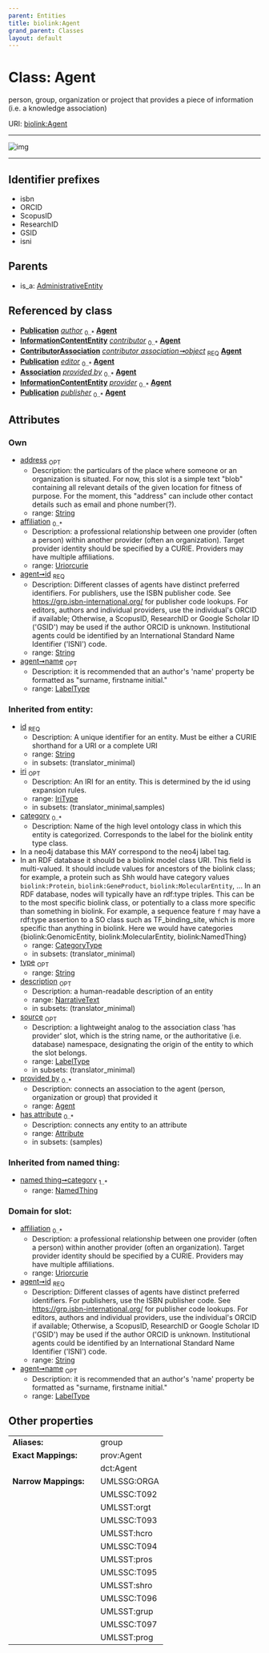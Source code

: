 ```yaml
---
parent: Entities
title: biolink:Agent
grand_parent: Classes
layout: default
---
```


# Class: Agent


person, group, organization or project that provides a piece of information (i.e. a knowledge association)

URI: [biolink:Agent](https://w3id.org/biolink/vocab/Agent)


---

![img](http://yuml.me/diagram/nofunky;dir:TB/class/[Publication],[NamedThing],[InformationContentEntity],[ContributorAssociation],[Attribute],[Association],[ContributorAssociation]-%20object%201..1%3E[Agent%7Caffiliation:uriorcurie%20%2A;address:string%20%3F;id:string;name:label_type%20%3F;iri(i):iri_type%20%3F;type(i):string%20%3F;description(i):narrative_text%20%3F;source(i):label_type%20%3F],[Entity]-%20provided%20by%200..%2A%3E[Agent],[AdministrativeEntity]%5E-[Agent],[Entity],[AdministrativeEntity])

---


## Identifier prefixes

 * isbn
 * ORCID
 * ScopusID
 * ResearchID
 * GSID
 * isni

## Parents

 *  is_a: [AdministrativeEntity](AdministrativeEntity.md)

## Referenced by class

 *  **[Publication](Publication.md)** *[author](author.md)*  <sub>0..*</sub>  **[Agent](Agent.md)**
 *  **[InformationContentEntity](InformationContentEntity.md)** *[contributor](contributor.md)*  <sub>0..*</sub>  **[Agent](Agent.md)**
 *  **[ContributorAssociation](ContributorAssociation.md)** *[contributor association➞object](contributor_association_object.md)*  <sub>REQ</sub>  **[Agent](Agent.md)**
 *  **[Publication](Publication.md)** *[editor](editor.md)*  <sub>0..*</sub>  **[Agent](Agent.md)**
 *  **[Association](Association.md)** *[provided by](provided_by.md)*  <sub>0..*</sub>  **[Agent](Agent.md)**
 *  **[InformationContentEntity](InformationContentEntity.md)** *[provider](provider.md)*  <sub>0..*</sub>  **[Agent](Agent.md)**
 *  **[Publication](Publication.md)** *[publisher](publisher.md)*  <sub>0..*</sub>  **[Agent](Agent.md)**

## Attributes


### Own

 * [address](address.md)  <sub>OPT</sub>
    * Description: the particulars of the place where someone or an organization is situated.  For now, this slot is a simple text "blob" containing all relevant details of the given location for fitness of purpose. For the moment, this "address" can include other contact details such as email and phone number(?).
    * range: [String](types/String.md)
 * [affiliation](affiliation.md)  <sub>0..*</sub>
    * Description: a professional relationship between one provider (often a person) within another provider (often an organization). Target provider identity should be specified by a CURIE. Providers may have multiple affiliations.
    * range: [Uriorcurie](types/Uriorcurie.md)
 * [agent➞id](agent_id.md)  <sub>REQ</sub>
    * Description: Different classes of agents have distinct preferred identifiers. For publishers, use the ISBN publisher code. See https://grp.isbn-international.org/ for publisher code lookups. For editors, authors and  individual providers, use the individual's ORCID if available; Otherwise, a ScopusID, ResearchID or Google Scholar ID ('GSID') may be used if the author ORCID is unknown. Institutional agents could be identified by an International Standard Name Identifier ('ISNI') code.
    * range: [String](types/String.md)
 * [agent➞name](agent_name.md)  <sub>OPT</sub>
    * Description: it is recommended that an author's 'name' property be formatted as "surname, firstname initial."
    * range: [LabelType](types/LabelType.md)

### Inherited from entity:

 * [id](id.md)  <sub>REQ</sub>
    * Description: A unique identifier for an entity. Must be either a CURIE shorthand for a URI or a complete URI
    * range: [String](types/String.md)
    * in subsets: (translator_minimal)
 * [iri](iri.md)  <sub>OPT</sub>
    * Description: An IRI for an entity. This is determined by the id using expansion rules.
    * range: [IriType](types/IriType.md)
    * in subsets: (translator_minimal,samples)
 * [category](category.md)  <sub>0..*</sub>
    * Description: Name of the high level ontology class in which this entity is categorized. Corresponds to the label for the biolink entity type class.
 * In a neo4j database this MAY correspond to the neo4j label tag.
 * In an RDF database it should be a biolink model class URI.
This field is multi-valued. It should include values for ancestors of the biolink class; for example, a protein such as Shh would have category values `biolink:Protein`, `biolink:GeneProduct`, `biolink:MolecularEntity`, ...
In an RDF database, nodes will typically have an rdf:type triples. This can be to the most specific biolink class, or potentially to a class more specific than something in biolink. For example, a sequence feature `f` may have a rdf:type assertion to a SO class such as TF_binding_site, which is more specific than anything in biolink. Here we would have categories {biolink:GenomicEntity, biolink:MolecularEntity, biolink:NamedThing}
    * range: [CategoryType](types/CategoryType.md)
    * in subsets: (translator_minimal)
 * [type](type.md)  <sub>OPT</sub>
    * range: [String](types/String.md)
 * [description](description.md)  <sub>OPT</sub>
    * Description: a human-readable description of an entity
    * range: [NarrativeText](types/NarrativeText.md)
    * in subsets: (translator_minimal)
 * [source](source.md)  <sub>OPT</sub>
    * Description: a lightweight analog to the association class 'has provider' slot, which is the string name, or the authoritative (i.e. database) namespace, designating the origin of the entity to which the slot belongs.
    * range: [LabelType](types/LabelType.md)
    * in subsets: (translator_minimal)
 * [provided by](provided_by.md)  <sub>0..*</sub>
    * Description: connects an association to the agent (person, organization or group) that provided it
    * range: [Agent](Agent.md)
 * [has attribute](has_attribute.md)  <sub>0..*</sub>
    * Description: connects any entity to an attribute
    * range: [Attribute](Attribute.md)
    * in subsets: (samples)

### Inherited from named thing:

 * [named thing➞category](named_thing_category.md)  <sub>1..*</sub>
    * range: [NamedThing](NamedThing.md)

### Domain for slot:

 * [affiliation](affiliation.md)  <sub>0..*</sub>
    * Description: a professional relationship between one provider (often a person) within another provider (often an organization). Target provider identity should be specified by a CURIE. Providers may have multiple affiliations.
    * range: [Uriorcurie](types/Uriorcurie.md)
 * [agent➞id](agent_id.md)  <sub>REQ</sub>
    * Description: Different classes of agents have distinct preferred identifiers. For publishers, use the ISBN publisher code. See https://grp.isbn-international.org/ for publisher code lookups. For editors, authors and  individual providers, use the individual's ORCID if available; Otherwise, a ScopusID, ResearchID or Google Scholar ID ('GSID') may be used if the author ORCID is unknown. Institutional agents could be identified by an International Standard Name Identifier ('ISNI') code.
    * range: [String](types/String.md)
 * [agent➞name](agent_name.md)  <sub>OPT</sub>
    * Description: it is recommended that an author's 'name' property be formatted as "surname, firstname initial."
    * range: [LabelType](types/LabelType.md)

## Other properties

|  |  |  |
| --- | --- | --- |
| **Aliases:** | | group |
| **Exact Mappings:** | | prov:Agent |
|  | | dct:Agent |
| **Narrow Mappings:** | | UMLSSG:ORGA |
|  | | UMLSSC:T092 |
|  | | UMLSST:orgt |
|  | | UMLSSC:T093 |
|  | | UMLSST:hcro |
|  | | UMLSSC:T094 |
|  | | UMLSST:pros |
|  | | UMLSSC:T095 |
|  | | UMLSST:shro |
|  | | UMLSSC:T096 |
|  | | UMLSST:grup |
|  | | UMLSSC:T097 |
|  | | UMLSST:prog |

